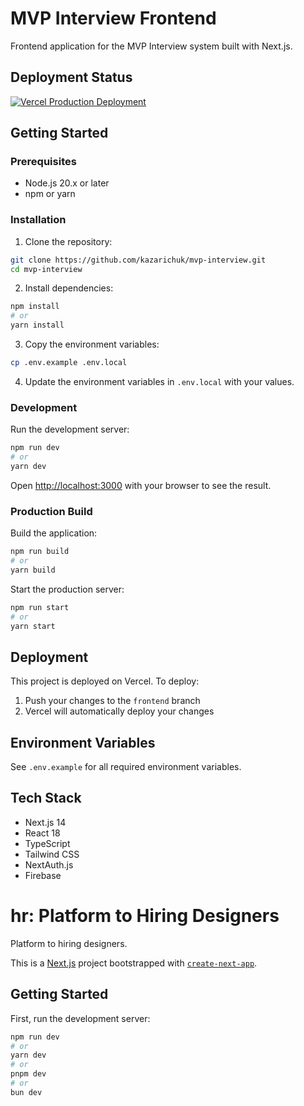 # MVP Interview Frontend

Frontend application for the MVP Interview system built with Next.js.

## Deployment Status

[![Vercel Production Deployment](https://img.shields.io/badge/vercel-live-success)](https://hr-project.vercel.app)

## Getting Started

### Prerequisites

- Node.js 20.x or later
- npm or yarn

### Installation

1. Clone the repository:
```bash
git clone https://github.com/kazarichuk/mvp-interview.git
cd mvp-interview
```

2. Install dependencies:
```bash
npm install
# or
yarn install
```

3. Copy the environment variables:
```bash
cp .env.example .env.local
```

4. Update the environment variables in `.env.local` with your values.

### Development

Run the development server:

```bash
npm run dev
# or
yarn dev
```

Open [http://localhost:3000](http://localhost:3000) with your browser to see the result.

### Production Build

Build the application:

```bash
npm run build
# or
yarn build
```

Start the production server:

```bash
npm run start
# or
yarn start
```

## Deployment

This project is deployed on Vercel. To deploy:

1. Push your changes to the `frontend` branch
2. Vercel will automatically deploy your changes

## Environment Variables

See `.env.example` for all required environment variables.

## Tech Stack

- Next.js 14
- React 18
- TypeScript
- Tailwind CSS
- NextAuth.js
- Firebase

# hr: Platform to Hiring Designers

Platform to hiring designers.

This is a [Next.js](https://nextjs.org) project bootstrapped with [`create-next-app`](https://nextjs.org/docs/app/api-reference/cli/create-next-app).

## Getting Started

First, run the development server:

```bash
npm run dev
# or
yarn dev
# or
pnpm dev
# or
bun dev